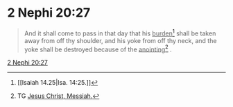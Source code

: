 # 2 Nephi 20:27

> And it shall come to pass in that day that his <u>burden</u>[^a] shall be taken away from off thy shoulder, and his yoke from off thy neck, and the yoke shall be destroyed because of the <u>anointing</u>[^b] .

[2 Nephi 20:27](https://www.churchofjesuschrist.org/study/scriptures/bofm/2-ne/20?lang=eng&id=p27#p27)


[^a]: [[Isaiah 14.25|Isa. 14:25.]]
[^b]: TG [Jesus Christ, Messiah.](https://www.churchofjesuschrist.org/study/scriptures/tg/jesus-christ-messiah?lang=eng)
